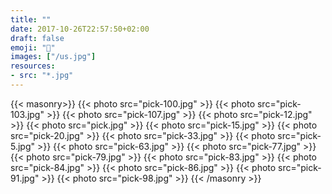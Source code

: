 ```yaml
---
title: ""
date: 2017-10-26T22:57:50+02:00
draft: false
emoji: "🌲"
images: ["/us.jpg"]
resources:
- src: "*.jpg"
---
```

{{< masonry>}}
  {{< photo src="pick-100.jpg" >}}
  {{< photo src="pick-103.jpg" >}}
  {{< photo src="pick-107.jpg" >}}
  {{< photo src="pick-12.jpg" >}}
  {{< photo src="pick.jpg" >}}
  {{< photo src="pick-15.jpg" >}}
  {{< photo src="pick-20.jpg" >}}
  {{< photo src="pick-33.jpg" >}}
  {{< photo src="pick-5.jpg" >}}
  {{< photo src="pick-63.jpg" >}}
  {{< photo src="pick-77.jpg" >}}
  {{< photo src="pick-79.jpg" >}}
  {{< photo src="pick-83.jpg" >}}
  {{< photo src="pick-84.jpg" >}}
  {{< photo src="pick-86.jpg" >}}
  {{< photo src="pick-91.jpg" >}}
  {{< photo src="pick-98.jpg" >}}
{{< /masonry >}}